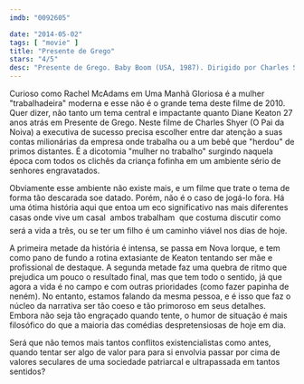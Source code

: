 ```yaml
---
imdb: "0092605"

date: "2014-05-02"
tags: [ "movie" ]
title: "Presente de Grego"
stars: "4/5"
desc: "Presente de Grego. Baby Boom (USA, 1987). Dirigido por Charles Shyer. Escrito por Nancy Meyers, Charles Shyer. Com Diane Keaton, Sam Shepard, Harold Ramis, Kristina Kennedy, Michelle Kennedy, Sam Wanamaker, James Spader, Pat Hingle, Britt Leach."
---
```

Curioso como Rachel McAdams em Uma Manhã Gloriosa é a mulher "trabalhadeira" moderna e esse não é o grande tema deste filme de 2010. Quer dizer, não tanto um tema central e impactante quanto Diane Keaton 27 anos atrás em Presente de Grego. Neste filme de Charles Shyer (O Pai da Noiva) a executiva de sucesso precisa escolher entre dar atenção a suas contas milionárias da empresa onde trabalha ou a um bebê que "herdou" de primos distantes. É a dicotomia "mulher no trabalho" surgindo naquela época com todos os clichês da criança fofinha em um ambiente sério de senhores engravatados.

Obviamente esse ambiente não existe mais, e um filme que trate o tema de forma tão descarada soe datado. Porém, não é o caso de jogá-lo fora. Há uma ótima história aqui que entoa um eco significativo nas mais diferentes casas onde vive um casal  ambos trabalham  que costuma discutir como será a vida a três, ou se ter um filho é um caminho viável nos dias de hoje.

A primeira metade da história é intensa, se passa em Nova Iorque, e tem como pano de fundo a rotina extasiante de Keaton tentando ser mãe e profissional de destaque. A segunda metade faz uma quebra de ritmo que prejudica um pouco o resultado final, mas que tem todo o sentido, já que agora a vida é no campo e com outras prioridades (como fazer papinha de neném). No entanto, estamos falando da mesma pessoa, e é isso que faz o núcleo da narrativa ser tão coeso e tão primoroso em seus detalhes. Embora não seja tão engraçado quando tente, o humor de situação é mais filosófico do que a maioria das comédias despretensiosas de hoje em dia.

Será que não temos mais tantos conflitos existencialistas como antes, quando tentar ser algo de valor para para si envolvia passar por cima de valores seculares de uma sociedade patriarcal e ultrapassada em tantos sentidos?
